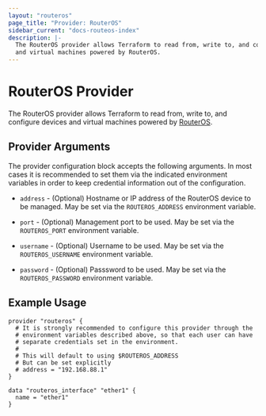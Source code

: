 ```yaml
---
layout: "routeros"
page_title: "Provider: RouterOS"
sidebar_current: "docs-routeos-index"
description: |-
  The RouterOS provider allows Terraform to read from, write to, and configure devices
  and virtual machines powered by RouterOS.
---
```


# RouterOS Provider

The RouterOS provider allows Terraform to read from, write to, and configure
devices and virtual machines powered by [RouterOS](https://mikrotik.com/software).

## Provider Arguments

The provider configuration block accepts the following arguments.
In most cases it is recommended to set them via the indicated environment
variables in order to keep credential information out of the configuration.

* `address` - (Optional) Hostname or IP address of the RouterOS device to be managed.
  May be set via the `ROUTEROS_ADDRESS` environment variable.

* `port` - (Optional) Management port to be used.
  May be set via the `ROUTEROS_PORT` environment variable.

* `username` - (Optional) Username to be used.
  May be set via the `ROUTEROS_USERNAME` environment variable.

* `password` - (Optional) Passsword to be used.
  May be set via the `ROUTEROS_PASSWORD` environment variable.

## Example Usage

```hcl
provider "routeros" {
  # It is strongly recommended to configure this provider through the
  # environment variables described above, so that each user can have
  # separate credentials set in the environment.
  #
  # This will default to using $ROUTEROS_ADDRESS
  # But can be set explicitly
  # address = "192.168.88.1"
}

data "routeros_interface" "ether1" {
  name = "ether1"
}
```
